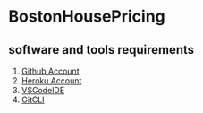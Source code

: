 # BostonHousePricing
## software and tools requirements
1. [Github Account](https://www.github.com)
2. [Heroku Account](https://www.heroku.com)
3. [VSCodeIDE](https://www.visualstudio.com)
4. [GitCLI](https://https://git-scm.com/book/en/v2/Getting-Started-The-Command-Line)

